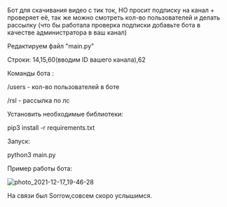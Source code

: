 Бот для скачивания видео с тик ток, НО просит подписку на канал + проверяет её, так же можно смотреть кол-во пользователей и делать рассылку (что бы работала проверка подписки добавьте бота в качестве администратора в ваш канал)


Редактируем файл "main.py"

Строки: 14,15,60(вводим ID вашего канала),62


Команды бота :


/users - кол-во пользователей в боте


/rsl - рассылка по лс


Установить необходимые библиотеки:

pip3 install -r requirements.txt

Запуск:

python3 main.py


Пример работы бота:

![photo_2021-12-17_19-46-28](https://user-images.githubusercontent.com/78643026/146579034-45c6c3cc-f75c-47de-bf13-10038b2b4e3c.jpg)



На связи был Sorrow,совсем скоро услышимся.
